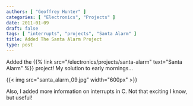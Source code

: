 ```yaml
---
authors: [ "Geoffrey Hunter" ]
categories: [ "Electronics", "Projects" ]
date: 2011-01-09
draft: false
tags: [ "interrupts", "projects", "Santa Alarm" ]
title: Added The Santa Alarm Project
type: post
---
```


Added the {{% link src="/electronics/projects/santa-alarm" text="Santa Alarm" %}} project! My solution to early mornings...

{{< img src="santa_alarm_09.jpg" width="600px" >}}

Also, I added more information on interrupts in C. Not that exciting I know, but useful!
